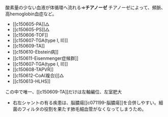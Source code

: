 酸素量の少ない血液が体循環へ流れる⇒**チアノーゼ**
チアノーゼによって、頻脈、高hemoglobin血症など。

- [[c150605-PA]]△
- [[c150605-PS]]△
- [[c150606-TOF]]
- [[c150607-TGA(type I, II)]]
- [[c150609-TA]]
- [[c150610-Ebstein病]]
- [[c150611-Eisenmenger症候群]]
- [[c150607-TGA(type I, II)]]
- [[c150608-TAPVR]]
- [[c150612-CoA(複合)]]△
- [[c150613-HLHS]]

この中で唯一、[[c150609-TA]]だけは左軸編位、左室肥大

- 右左シャントの有る疾患は、脳膿瘍[[c071199-脳膿瘍]]を合併しやすい。細菌のフィルタの役割を果たす肺毛細血管がなくなってしまうため。

